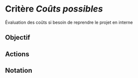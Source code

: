 # Critère *Coûts possibles*
Évaluation des coûts si besoin de reprendre le projet en interne

## Objectif


## Actions


## Notation